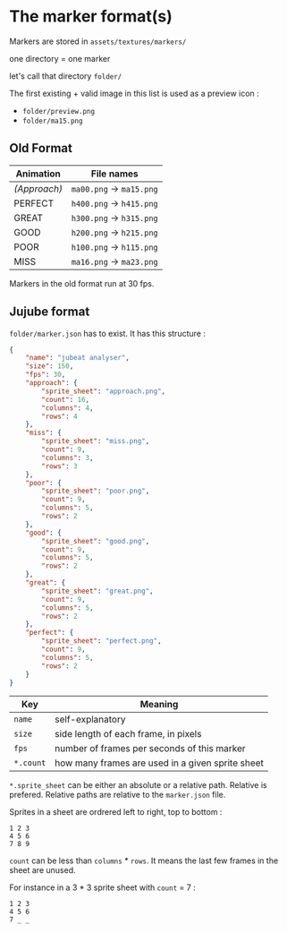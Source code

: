 # The marker format(s)

Markers are stored in `assets/textures/markers/`

one directory = one marker

let's call that directory `folder/`

The first existing + valid image in this list is used as a preview icon : 
- `folder/preview.png`
- `folder/ma15.png`

## Old Format

| Animation | File names |
|-|-|
| *(Approach)* | `ma00.png` → `ma15.png` |
| PERFECT | `h400.png` → `h415.png` |
| GREAT | `h300.png` → `h315.png` |
| GOOD | `h200.png` → `h215.png` |
| POOR | `h100.png` → `h115.png` |
| MISS | `ma16.png` → `ma23.png` |

Markers in the old format run at 30 fps.

## Jujube format

`folder/marker.json` has to exist. It has this structure :

```json
{
    "name": "jubeat analyser",
    "size": 150,
    "fps": 30,
    "approach": {
        "sprite_sheet": "approach.png",
        "count": 16,
        "columns": 4,
        "rows": 4
    },
    "miss": {
        "sprite_sheet": "miss.png",
        "count": 9,
        "columns": 3,
        "rows": 3
    },
    "poor": {
        "sprite_sheet": "poor.png",
        "count": 9,
        "columns": 5,
        "rows": 2
    },
    "good": {
        "sprite_sheet": "good.png",
        "count": 9,
        "columns": 5,
        "rows": 2
    },
    "great": {
        "sprite_sheet": "great.png",
        "count": 9,
        "columns": 5,
        "rows": 2
    },
    "perfect": {
        "sprite_sheet": "perfect.png",
        "count": 9,
        "columns": 5,
        "rows": 2
    }
}
```

| Key | Meaning |
|-|-|
| `name` | self-explanatory |
| `size` | side length of each frame, in pixels |
| `fps` | number of frames per seconds of this marker |
| `*.count` | how many frames are used in a given sprite sheet |

`*.sprite_sheet` can be either an absolute or a relative path.
Relative is prefered. Relative paths are relative to the `marker.json` file.

Sprites in a sheet are ordrered left to right, top to bottom :

```none
1 2 3
4 5 6
7 8 9
```

`count` can be less than `columns` * `rows`. It means the last few frames in
the sheet are unused.

For instance in a 3 * 3 sprite sheet with `count` = 7 :

```none
1 2 3  
4 5 6
7 _ _
```